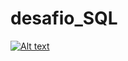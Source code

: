 # desafio_SQL

[![Alt text](https://www.redeszone.net/app/uploads-redeszone.net/2018/08/compartir-videos-ocultos-youtube.jpg?x=480&y=375&quality=40)](https://www.youtube.com/watch?v=2zsomc_JSeI)
